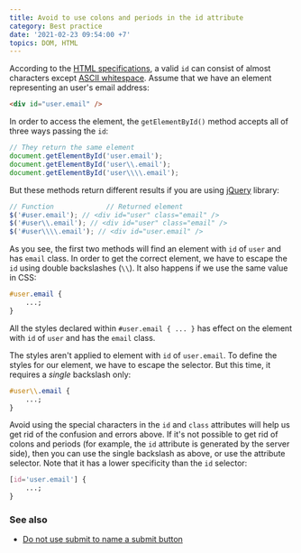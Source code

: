 ```yaml
---
title: Avoid to use colons and periods in the id attribute
category: Best practice
date: '2021-02-23 09:54:00 +7'
topics: DOM, HTML
---
```


According to the [HTML specifications](https://html.spec.whatwg.org/multipage/dom.html#the-id-attribute), a valid `id` can consist of almost characters except [ASCII whitespace](https://infra.spec.whatwg.org/#ascii-whitespace).
Assume that we have an element representing an user's email address:

```html
<div id="user.email" />
```

In order to access the element, the `getElementById()` method accepts all of three ways passing the `id`:

```js
// They return the same element
document.getElementById('user.email');
document.getElementById('user\\.email');
document.getElementById('user\\\\.email');
```

But these methods return different results if you are using [jQuery](https://jquery.com) library:

```js
// Function				// Returned element
$('#user.email'); // <div id="user" class="email" />
$('#user\\.email'); // <div id="user" class="email" />
$('#user\\\\.email'); // <div id="user.email" />
```

As you see, the first two methods will find an element with `id` of `user` and has `email` class.
In order to get the correct element, we have to escape the `id` using double backslashes (`\\`). It also happens if we use the same value in CSS:

```css
#user.email {
    ...;
}
```

All the styles declared within `#user.email { ... }` has effect on the element with `id` of `user` and has the `email` class.

The styles aren't applied to element with `id` of `user.email`. To define the styles for our element, we have to escape the selector.
But this time, it requires a _single_ backslash only:

```css
#user\\.email {
    ...;
}
```

Avoid using the special characters in the `id` and `class` attributes will help us get rid of the confusion and errors above.
If it's not possible to get rid of colons and periods (for example, the `id` attribute is generated by the server side), then you can use the single backslash as above, or use the attribute selector.
Note that it has a lower specificity than the `id` selector:

```css
[id='user.email'] {
    ...;
}
```

### See also

-   [Do not use submit to name a submit button](/do-not-use-submit-to-name-a-submit-button.html)
